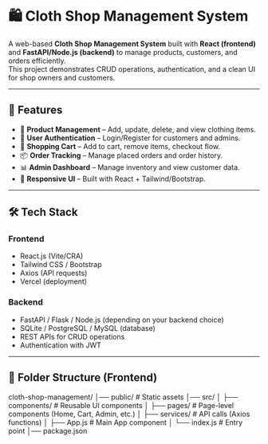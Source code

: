 # 🛍️ Cloth Shop Management System

A web-based **Cloth Shop Management System** built with **React (frontend)** and **FastAPI/Node.js (backend)** to manage products, customers, and orders efficiently.  
This project demonstrates CRUD operations, authentication, and a clean UI for shop owners and customers.

---

## 🚀 Features

- 👕 **Product Management** – Add, update, delete, and view clothing items.
- 👤 **User Authentication** – Login/Register for customers and admins.
- 🛒 **Shopping Cart** – Add to cart, remove items, checkout flow.
- 📦 **Order Tracking** – Manage placed orders and order history.
- 📊 **Admin Dashboard** – Manage inventory and view customer data.
- 🎨 **Responsive UI** – Built with React + Tailwind/Bootstrap.

---

## 🛠️ Tech Stack

### Frontend
- React.js (Vite/CRA)
- Tailwind CSS / Bootstrap
- Axios (API requests)
- Vercel (deployment)

### Backend
- FastAPI / Flask / Node.js (depending on your backend choice)
- SQLite / PostgreSQL / MySQL (database)
- REST APIs for CRUD operations
- Authentication with JWT

---

## 📂 Folder Structure (Frontend)

cloth-shop-management/
│── public/ # Static assets
│── src/
│ ├── components/ # Reusable UI components
│ ├── pages/ # Page-level components (Home, Cart, Admin, etc.)
│ ├── services/ # API calls (Axios functions)
│ ├── App.js # Main App component
│ └── index.js # Entry point
│── package.json
